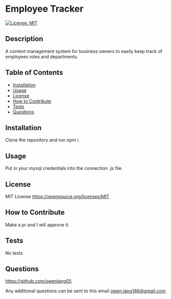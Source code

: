 # Employee Tracker
[![License: MIT](https://img.shields.io/badge/License-MIT-yellow.svg)](https://opensource.org/licenses/MIT)

## Description

A content management system for business owners to easily keep track of employees roles and departments.

## Table of Contents

- [Installation](#installation)
- [Usage](#usage)
- [License](#license)
- [How to Contribute](#how-to-contribute)
- [Tests](#tests)
- [Questions](#questions)

## Installation

Clone the repository and run npm i.

## Usage

Put in your mysql credentials into the connection .js file.

## License 

MIT License
https://opensource.org/licenses/MIT

## How to Contribute

Make a pr and I will approve it.

## Tests

No tests

## Questions

https://github.com/owenlang05

Any additional questions can be sent to this email owen.lang146@gmail.com
